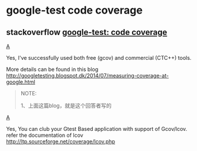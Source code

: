 # google-test  code coverage



## stackoverflow [google-test: code coverage](https://stackoverflow.com/questions/2359344/google-test-code-coverage)

[A](https://stackoverflow.com/a/2359509)

Yes, I've successfully used both free (gcov) and commercial (CTC++) tools. 



More details can be found in this blog http://googletesting.blogspot.dk/2014/07/measuring-coverage-at-google.html

> NOTE: 
>
> 1、上面这篇blog，就是这个回答者写的



[A](https://stackoverflow.com/a/36980590)

Yes, You can club your Gtest Based application with support of Gcov/lcov. refer the documentation of lcov http://ltp.sourceforge.net/coverage/lcov.php

